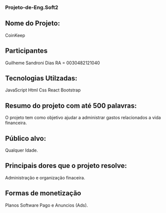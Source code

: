 ### Projeto-de-Eng.Soft2

## Nome do Projeto:
   CoinKeep
  
## Participantes
  Guilheme Sandroni Dias RA = 0030482121040
  
## Tecnologias Utilzadas:

  JavaScript
  Html
  Css
  React
  Bootstrap
  
  
  
## Resumo do projeto com até 500 palavras:
 O projeto tem como objetivo ajudar  a administrar gastos relacionados a vida financeira.
 
## Público alvo:
 Qualquer Idade.
  
## Principais dores que o projeto resolve:
  Administração e organização finaceira.
  
## Formas de monetização
  Planos Software Pago e Anuncios (Ads).
